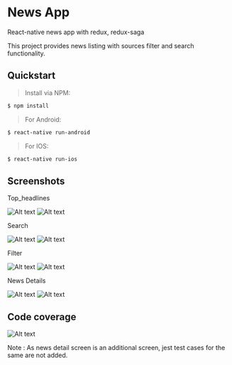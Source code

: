 # News App
React-native news app with redux, redux-saga

This project provides news listing with sources filter and search functionality.

## Quickstart
> Install via NPM:
```bash
$ npm install
```
> For Android: 
```bash
$ react-native run-android
```
> For IOS:
```bash
$ react-native run-ios
```

## Screenshots 

Top_headlines

![Alt text](/docs/1.Top_headlines.png?raw=true "Top Headlines") ![Alt text](/docs/ios_top_headlines.png?raw=true "Top Headlines")

Search

![Alt text](/docs/2.search.png?raw=true "Search News") ![Alt text](/docs/ios_search.png?raw=true "Search News")

Filter

![Alt text](/docs/3.Filter.png?raw=true "Filter by Source") ![Alt text](/docs/ios_filter.png?raw=true "Filter by Source")

News Details

![Alt text](/docs/4.NewsDetail.png?raw=true "Filter by Source") ![Alt text](/docs/ios_details.png?raw=true "Filter by Source")

## Code coverage

![Alt text](/docs/TestCaseCoverage.JPG?raw=true "Code Coverage")

Note : As news detail screen is an additional screen, jest test cases for the same are not added.

